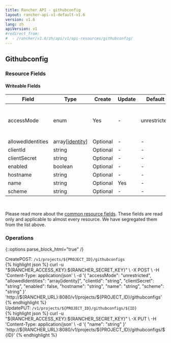 ```yaml
---
title: Rancher API - githubconfig
layout: rancher-api-v1-default-v1.6
version: v1.6
lang: zh
apiVersion: v1
#redirect_from:
#  - /rancher/v1.6/zh/api/v1/api-resources/githubconfig/
---
```


## Githubconfig



### Resource Fields

#### Writeable Fields

Field | Type | Create | Update | Default | Notes
---|---|---|---|---|---
accessMode | enum | Yes | - | unrestricted | The options are `restricted`, `unrestricted`, `required`.
allowedIdentities | array[[identity]({{site.baseurl}}/rancher/{{page.version}}/{{page.lang}}/api/{{page.apiVersion}}/api-resources/identity/)] | Optional | - | - | 
clientId | string | Optional | - | - | 
clientSecret | string | Optional | - | - | 
enabled | boolean | Optional | - | - | 
hostname | string | Optional | - | - | 
name | string | Optional | Yes | - | 
scheme | string | Optional | - | - | 



<br>

Please read more about the [common resource fields]({{site.baseurl}}/rancher/{{page.version}}/{{page.lang}}/api/{{page.apiVersion}}/common/). These fields are read only and applicable to almost every resource. We have segregated them from the list above.

### Operations
{::options parse_block_html="true" /}
<a id="create"></a>
<div class="action"><span class="header">Create<span class="headerright">POST:  <code>/v1/projects/${PROJECT_ID}/githubconfigs</code></span></span>
<div class="action-contents"> {% highlight json %}
curl -u "${RANCHER_ACCESS_KEY}:${RANCHER_SECRET_KEY}" \
-X POST \
-H 'Content-Type: application/json' \
-d '{
	"accessMode": "unrestricted",
	"allowedIdentities": "array[identity]",
	"clientId": "string",
	"clientSecret": "string",
	"enabled": false,
	"hostname": "string",
	"name": "string",
	"scheme": "string"
}' 'http://${RANCHER_URL}:8080/v1/projects/${PROJECT_ID}/githubconfigs'
{% endhighlight %}
</div></div>
<a id="update"></a>
<div class="action"><span class="header">Update<span class="headerright">PUT:  <code>/v1/projects/${PROJECT_ID}/githubconfigs/${ID}</code></span></span>
<div class="action-contents"> {% highlight json %}
curl -u "${RANCHER_ACCESS_KEY}:${RANCHER_SECRET_KEY}" \
-X PUT \
-H 'Content-Type: application/json' \
-d '{
	"name": "string"
}' 'http://${RANCHER_URL}:8080/v1/projects/${PROJECT_ID}/githubconfigs/${ID}'
{% endhighlight %}
</div></div>



